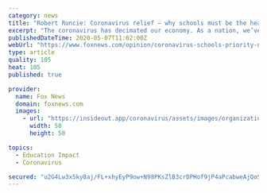 ```yaml
---
category: news
title: "Robert Runcie: Coronavirus relief – why schools must be the heart of next stimulus package"
excerpt: "The coronavirus has decimated our economy. As a nation, we’ve lost more jobs in the past month than we added in the decade of recovery and growth after the Great Recession. Nearly every segment of the economy in Florida has been shut down."
publishedDateTime: 2020-05-07T11:02:00Z
webUrl: "https://www.foxnews.com/opinion/coronavirus-schools-priority-next-stimulus-package-robert-runcie"
type: article
quality: 105
heat: 105
published: true

provider:
  name: Fox News
  domain: foxnews.com
  images:
    - url: "https://insideout.app/coronavirus/assets/images/organizations/foxnews.com-50x50.jpg"
      width: 50
      height: 50

topics:
  - Education Impact
  - Coronavirus

secured: "u2G4Lw3x5ky8aj/FL+xhyEyP9ow+N98PKsZlB3crDPHof9jP4aPcabweAjQoSijSpPwV6kdzDO3ugt0y6qMHg0PThJmmupLhejrvMrsfSXh3AqQvVN7xEGqlO1ptzPtOXfGs7nI0D4idpTLAJRv+eXY9F16EIwPHJ8AxRtdcpmsVGqGYnzGagaqGx0q+4e0tuBXKD1Ilodqs2oJ3IktEPjEm4yPiYQTqyeUPVeWeraeFy/9E+R2euwrCC4EF2IHQ5BefOhfS/jfjSByNwdNYkK91FXq7wTOcGTCngDEDOTMrY38c+luuSINojOOckNzdDojoM8TeHufKKRUzljM0duasGFr+ZIsVzP6yNYiz3zntFA8qfWrzuwjdVW1hCMGgM32nbMZ3xy8MMxeyFdJxAwLHKUn2jNt5U3+pEDkjfbX+VE7hiXmB70nLZXODG3CLC73U2RBN9va9ONVCmgEgCsuJw+tClYdk1TFcHByZqlU=;Bf1AEg7WvpLE8Qh4u2ls6g=="
---
```


